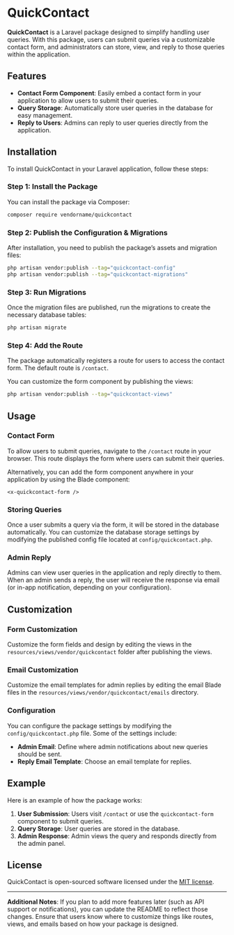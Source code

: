 # QuickContact

**QuickContact** is a Laravel package designed to simplify handling user queries. With this package, users can submit queries via a customizable contact form, and administrators can store, view, and reply to those queries within the application.

## Features

- **Contact Form Component**: Easily embed a contact form in your application to allow users to submit their queries.
- **Query Storage**: Automatically store user queries in the database for easy management.
- **Reply to Users**: Admins can reply to user queries directly from the application.

## Installation

To install QuickContact in your Laravel application, follow these steps:

### Step 1: Install the Package

You can install the package via Composer:

```bash
composer require vendorname/quickcontact
```

### Step 2: Publish the Configuration & Migrations

After installation, you need to publish the package’s assets and migration files:

```bash
php artisan vendor:publish --tag="quickcontact-config"
php artisan vendor:publish --tag="quickcontact-migrations"
```

### Step 3: Run Migrations

Once the migration files are published, run the migrations to create the necessary database tables:

```bash
php artisan migrate
```

### Step 4: Add the Route

The package automatically registers a route for users to access the contact form. The default route is `/contact`.

You can customize the form component by publishing the views:

```bash
php artisan vendor:publish --tag="quickcontact-views"
```

## Usage

### Contact Form

To allow users to submit queries, navigate to the `/contact` route in your browser. This route displays the form where users can submit their queries.

Alternatively, you can add the form component anywhere in your application by using the Blade component:

```blade
<x-quickcontact-form />
```

### Storing Queries

Once a user submits a query via the form, it will be stored in the database automatically. You can customize the database storage settings by modifying the published config file located at `config/quickcontact.php`.

### Admin Reply

Admins can view user queries in the application and reply directly to them. When an admin sends a reply, the user will receive the response via email (or in-app notification, depending on your configuration).

## Customization

### Form Customization

Customize the form fields and design by editing the views in the `resources/views/vendor/quickcontact` folder after publishing the views.

### Email Customization

Customize the email templates for admin replies by editing the email Blade files in the `resources/views/vendor/quickcontact/emails` directory.

### Configuration

You can configure the package settings by modifying the `config/quickcontact.php` file. Some of the settings include:

- **Admin Email**: Define where admin notifications about new queries should be sent.
- **Reply Email Template**: Choose an email template for replies.

## Example

Here is an example of how the package works:

1. **User Submission**: Users visit `/contact` or use the `quickcontact-form` component to submit queries.
2. **Query Storage**: User queries are stored in the database.
3. **Admin Response**: Admin views the query and responds directly from the admin panel.

## License

QuickContact is open-sourced software licensed under the [MIT license](https://opensource.org/licenses/MIT).

---

**Additional Notes**: If you plan to add more features later (such as API support or notifications), you can update the README to reflect those changes. Ensure that users know where to customize things like routes, views, and emails based on how your package is designed.
